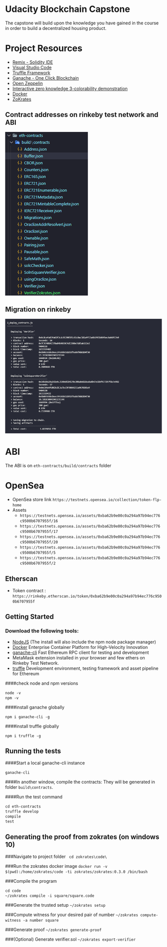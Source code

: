 # Udacity Blockchain Capstone

The capstone will build upon the knowledge you have gained in the course in order to build a decentralized housing product. 

# Project Resources

* [Remix - Solidity IDE](https://remix.ethereum.org/)
* [Visual Studio Code](https://code.visualstudio.com/)
* [Truffle Framework](https://truffleframework.com/)
* [Ganache - One Click Blockchain](https://truffleframework.com/ganache)
* [Open Zeppelin ](https://openzeppelin.org/)
* [Interactive zero knowledge 3-colorability demonstration](http://web.mit.edu/~ezyang/Public/graph/svg.html)
* [Docker](https://docs.docker.com/install/)
* [ZoKrates](https://github.com/Zokrates/ZoKrates)


## Contract addresses on rinkeby test network and ABI
![contracts](images/contracts.png)

## Migration on rinkeby
![migration](images/migration.png)

# ABI
 The ABI is on `eth-contracts/build/contracts` folder
 
# OpenSea
- OpenSea store link `https://testnets.opensea.io/collection/token-flp-home`
- Assets
  - `https://testnets.opensea.io/assets/0xba62b9e00c0a294a97b94ec776c9500b6707955f/16`
  - `https://testnets.opensea.io/assets/0xba62b9e00c0a294a97b94ec776c9500b6707955f/17`
  - `https://testnets.opensea.io/assets/0xba62b9e00c0a294a97b94ec776c9500b6707955f/20`
  - `https://testnets.opensea.io/assets/0xba62b9e00c0a294a97b94ec776c9500b6707955f/5`
  - `https://testnets.opensea.io/assets/0xba62b9e00c0a294a97b94ec776c9500b6707955f/2`
## Etherscan 
- Token contract : `https://rinkeby.etherscan.io/token/0xba62b9e00c0a294a97b94ec776c9500b6707955f`

## Getting Started
### Download the following tools:

* [NodeJS](https://nodejs.org/en/download/current/) (The install will also include the npm node package manager)
* [Docker](https://www.docker.com/) Enterprise Container Platform for High-Velocity Innovation
* [ganache-cli](https://github.com/trufflesuite/ganache-cli) Fast Ethereum RPC client for testing and development
* MetaMask extension installed in your browser and few ethers on Rinkeby Test Network.
* [truffle](https://www.npmjs.com/package/truffle) Development environment, testing framework and asset pipeline for Ethereum

####check node and npm versions
```
node -v
npm -v
```

####install ganache globally
```
npm i ganache-cli -g
```
####install truffle globally
```
npm i truffle -g
```

## Running the tests
####Start a local ganache-cli instance
```
ganache-cli
```
####In another  window, compile the contracts: They will be generated in folder ```build\contracts```.

####Run the test command
```
cd eth-contracts
truffle develop
compile
test
```

## Generating the proof from zokrates (on windows 10)
###Navigate to project folder
` cd zokrates\code\`

###Run the zokrates docker image
`docker run -v $(pwd):/home/zokrates/code -ti zokrates/zokrates:0.3.0 /bin/bash`

###Compile the program 
```
cd code
~/zokrates compile -i square/square.code
```

###Generate the trusted setup
`~/zokrates setup`

###Compute witness for your desired pair of number
`~/zokrates compute-witness -a number square`

###Generate proof
`~/zokrates generate-proof` 

###(Optional) Generate verifier.sol
`~/zokrates export-verifier	`